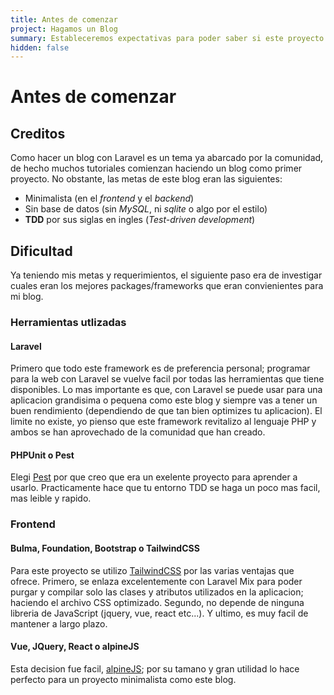 ```yaml
---
title: Antes de comenzar
project: Hagamos un Blog
summary: Estableceremos expectativas para poder saber si este proyecto es para ti o tu equipo.
hidden: false
---
```

# Antes de comenzar
## Creditos
Como hacer un blog con Laravel es un tema ya abarcado por la comunidad, de hecho muchos tutoriales comienzan haciendo un blog como primer proyecto. No obstante, las metas de este blog eran las siguientes:

- Minimalista (en el *frontend* y el *backend*)
- Sin base de datos (sin *MySQL*, ni *sqlite* o algo por el estilo)
- **TDD** por sus siglas en ingles (*Test-driven development*)

## Dificultad
Ya teniendo mis metas y requerimientos, el siguiente paso era de investigar cuales eran los mejores packages/frameworks que eran convienientes para mi blog.

### Herramientas utlizadas
#### Laravel
Primero que todo este framework es de preferencia personal; programar para la web con Laravel se vuelve facil por todas las herramientas que tiene disponibles. Lo mas importante es que, con Laravel se puede usar para una aplicacion grandisima o pequena como este blog y siempre vas a tener un buen rendimiento (dependiendo de que tan bien optimizes tu aplicacion). El limite no existe, yo pienso que este framework revitalizo al lenguaje PHP y ambos se han aprovechado de la comunidad que han creado.

#### PHPUnit o Pest
Elegi [Pest](https://pestphp.com/docs/plugins/laravel/) por que creo que era un exelente proyecto para aprender a usarlo. Practicamente hace que tu entorno TDD se haga un poco mas facil, mas leible y rapido.

### Frontend
#### Bulma, Foundation, Bootstrap o TailwindCSS
Para este proyecto se utilizo [TailwindCSS](https://tailwindcss.com) por las varias ventajas que ofrece. Primero, se enlaza excelentemente con Laravel Mix para poder purgar y compilar solo las clases y atributos utilizados en la aplicacion; haciendo el archivo CSS optimizado. Segundo, no depende de ninguna libreria de JavaScript (jquery, vue, react etc...). Y ultimo, es muy facil de mantener a largo plazo.
#### Vue, JQuery, React o alpineJS
Esta decision fue facil, [alpineJS](https://alpinejs.dev/); por su tamano y gran utilidad lo hace perfecto para un proyecto minimalista como este blog.

